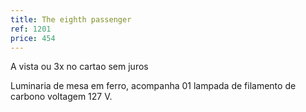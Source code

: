 ```yaml
---
title: The eighth passenger
ref: 1201
price: 454
---
```


A vista ou 3x no cartao sem juros

Luminaria de mesa em ferro, acompanha 01 lampada de filamento de carbono voltagem 127 V.
